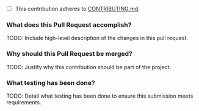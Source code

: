 <!-- TODO: Check the below box with an 'x' indicating you've read and followed [CONTRIBUTING.md](https://github.com/ni/measurement-plugin-python/blob/main/CONTRIBUTING.md) -->
- [ ] This contribution adheres to [CONTRIBUTING.md](https://github.com/ni/measurement-plugin-python/blob/main/CONTRIBUTING.md).

### What does this Pull Request accomplish?

TODO: Include high-level description of the changes in this pull request.

### Why should this Pull Request be merged?

TODO: Justify why this contribution should be part of the project.

### What testing has been done?

TODO: Detail what testing has been done to ensure this submission meets requirements.
